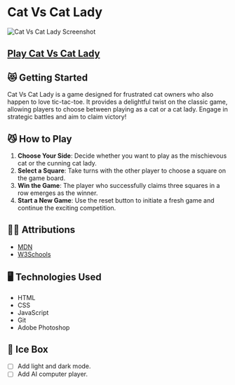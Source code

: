 # Cat Vs Cat Lady

![Cat Vs Cat Lady Screenshot](./assets/images/catvscatladyscreenshot.png)

## [Play Cat Vs Cat Lady](https://catvscatlady.surge.sh/)

## 😻 Getting Started

Cat Vs Cat Lady is a game designed for frustrated cat owners who also happen to love tic-tac-toe. It provides a delightful twist on the classic game, allowing players to choose between playing as a cat or a cat lady. Engage in strategic battles and aim to claim victory!

## 😼 How to Play

1. **Choose Your Side**: Decide whether you want to play as the mischievous cat or the cunning cat lady.
2. **Select a Square**: Take turns with the other player to choose a square on the game board.
3. **Win the Game**: The player who successfully claims three squares in a row emerges as the winner.
4. **Start a New Game**: Use the reset button to initiate a fresh game and continue the exciting competition.

##  ✍🏻 Attributions

* [MDN](https://developer.mozilla.org/en-US/)
* [W3Schools](https://www.w3schools.com/)

##  🖥️ Technologies Used

* HTML
* CSS
* JavaScript
* Git
* Adobe Photoshop

## 🧊 Ice Box
- [ ] Add light and dark mode.
- [ ] Add AI computer player.